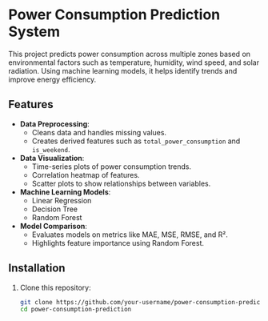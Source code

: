 # Power Consumption Prediction System

This project predicts power consumption across multiple zones based on environmental factors such as temperature, humidity, wind speed, and solar radiation. Using machine learning models, it helps identify trends and improve energy efficiency.

## Features
- **Data Preprocessing**:
  - Cleans data and handles missing values.
  - Creates derived features such as `total_power_consumption` and `is_weekend`.
- **Data Visualization**:
  - Time-series plots of power consumption trends.
  - Correlation heatmap of features.
  - Scatter plots to show relationships between variables.
- **Machine Learning Models**:
  - Linear Regression
  - Decision Tree
  - Random Forest
- **Model Comparison**:
  - Evaluates models on metrics like MAE, MSE, RMSE, and R².
  - Highlights feature importance using Random Forest.

## Installation

1. Clone this repository:
   ```bash
   git clone https://github.com/your-username/power-consumption-prediction.git
   cd power-consumption-prediction

